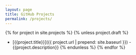 ```yaml
---
layout: page
title: GitHub Projects
permalink: /projects/
---
```


{% for project in site.projects %}
{% unless project.draft %}
* [{{project.title}}]({{ project.url | prepend: site.baseurl }}) - {{project.description}}
{% endunless %}
{% endfor %}
